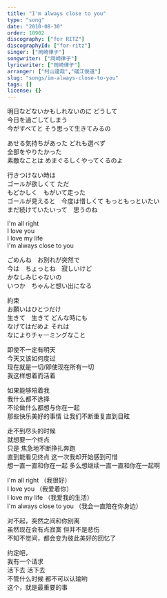 ```yaml
---
title: "I'm always close to you"
type: "song"
date: "2010-08-30"
order: 10902
discography: ["for RITZ"]
discographyId: ["for-ritz"]
singer: ["岡崎律子"]
songwriter: ["岡崎律子"]
lyricwriter: ["岡崎律子"]
arranger: ["村山達哉","礒江俊道"]
slug: "songs/im-always-close-to-you"
tags: []
license: {}
---
```


明日などないかもしれないのに どうして　  
今日を過ごしてしまう   
今がすべてと そう思って生きてみるの  
  
あせる気持ちがあった どれも選べず　  
全部をやりたかった   
素敵なことは めまぐるしくやってくるのよ   
  
行きつけない時は　  
ゴールが欲しくて ただ　  
もどかしく　もがいて走った  
ゴールが見えると　今度は惜しくて もっともっといたい   
まだ続けていたいって　思うのね   
  
I'm all right  
I love you   
I love my life   
I'm always close to you   
  
ごめんね　お別れが突然で   
今は　ちょっとね　寂しいけど   
かなしみじゃないの   
いつか　ちゃんと想い出になる   
  
約束　  
お願いはひとつだけ   
生きて　生きて どんな時にも　  
なげてはだめよ それは　  
なによりチャ一ミングなこと   
  
即使不一定有明天   
今天又该如何度过   
现在就是一切/即使现在所有一切   
我这样想着而活着  
  
如果能够陪着我   
我什么都不选择   
不论做什么都想与你在一起   
那些快乐美好的事情 让我们不断重复直到目眩   
  
走不到尽头的时候   
就想要一个终点   
只是 焦急地不断挣扎奔跑   
直到能看见终点 这一次我却开始感到可惜   
想一直一直和你在一起 多么想继续一直一直和你在一起啊   
  
I'm all right （我很好）   
I love you （我爱着你）   
I love my life （我爱我的生活）   
I'm always close to you （我会一直陪在你身边）  
  
对不起，突然之间和你别离   
虽然现在会有点寂寞 但并不是悲伤   
不知不觉间，都会变为彼此美好的回忆了   
  
约定吧，  
我有一个请求   
活下去 活下去   
不管什么时候 都不可以认输哟   
这个，就是最重要的事
